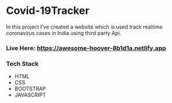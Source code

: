 # Covid-19Tracker
In this project I've created a website which is used track realtime coronavirus cases in India using third party Api.
### Live Here: https://awesome-hoover-8b1d1a.netlify.app
### Tech Stack
* HTML
* CSS
* BOOTSTRAP
* JAVASCRIPT
